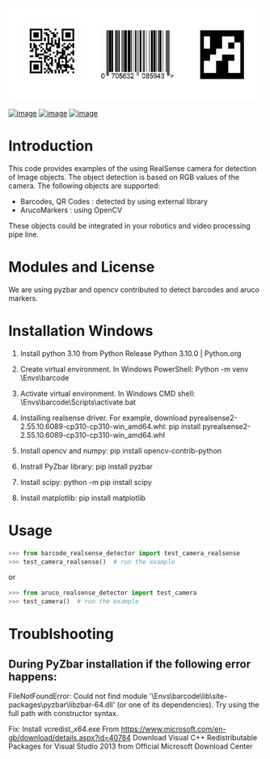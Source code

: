 ![](data/show_examples.jpg)

[![image](https://img.shields.io/pypi/v/scikit-spatial.svg)](https://pypi.python.org/pypi/scikit-spatial)
[![image](https://anaconda.org/conda-forge/scikit-spatial/badges/version.svg)](https://anaconda.org/conda-forge/scikit-spatial)
[![image](https://img.shields.io/pypi/pyversions/scikit-spatial.svg)](https://pypi.python.org/pypi/scikit-spatial)


# Introduction

This code provides examples of the using RealSense camera for detection of Image objects.
The object detection is based on RGB values of the camera.
The following objects are supported:

-   Barcodes, QR Codes : detected by using  external library
-   ArucoMarkers : using OpenCV

These objects could be integrated in your robotics and video processing pipe line.


# Modules and License

We are using pyzbar and opencv contributed to detect barcodes and aruco markers.


# Installation Windows

1. Install python 3.10 from Python Release Python 3.10.0 | Python.org

2. Create virtual environment. In Windows PowerShell:
Python -m venv <your path>\Envs\barcode

3. Activate virtual environment. In Windows CMD shell:
<your path>\Envs\barcode\Scripts\activate.bat

4. Installing realsense driver. For example, download pyrealsense2-2.55.10.6089-cp310-cp310-win_amd64.whl:
pip install pyrealsense2-2.55.10.6089-cp310-cp310-win_amd64.whl

5. Install opencv and numpy:
pip install opencv-contrib-python

6. Instrall PyZbar library:
pip install pyzbar

7. Install scipy:
python -m pip install scipy

8. Install matplotlib:
pip install matplotlib

# Usage

```py
>>> from barcode_realsense_detector import test_camera_realsense
>>> test_camera_realsense()  # run the example

```
or
```py
>>> from aruco_realsense_detector import test_camera
>>> test_camera()  # run the example

```

# Troublshooting

## During PyZbar installation if the following error happens: 

FileNotFoundError: Could not find module '<your path>\Envs\barcode\lib\site-packages\pyzbar\libzbar-64.dll' (or one of its dependencies). Try using the full path with constructor syntax.

Fix: Install vcredist_x64.exe From <https://www.microsoft.com/en-gb/download/details.aspx?id=40784> 
Download Visual C++ Redistributable Packages for Visual Studio 2013 from Official Microsoft Download Center